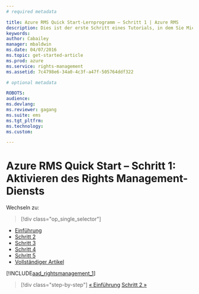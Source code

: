 ```yaml
---
# required metadata

title: Azure RMS Quick Start-Lernprogramm – Schritt 1 | Azure RMS
description: Dies ist der erste Schritt eines Tutorials, in dem Sie Microsoft Azure Rights Management in nur fünf Schritten und weniger als 15 Minuten für Ihr Unternehmen testen können.
keywords:
author: Cabailey
manager: mbaldwin
ms.date: 04/07/2016
ms.topic: get-started-article
ms.prod: azure
ms.service: rights-management
ms.assetid: 7c4798e6-34a0-4c3f-a47f-505764ddf322

# optional metadata

ROBOTS: 
audience:
ms.devlang:
ms.reviewer: gagang
ms.suite: ems
ms.tgt_pltfrm:
ms.technology:
ms.custom:

---
```




# Azure RMS Quick Start – Schritt 1: Aktivieren des Rights Management-Diensts

Wechseln zu: 
> [!div class="op_single_selector"]
- [Einführung](rms-quickstart-intro.md)
- [Schritt 2](tutorial-step2.md)
- [Schritt 3](tutorial-step3.md)
- [Schritt 4](tutorial-step4.md)
- [Schritt 5](tutorial-step5.md)
- [Vollständiger Artikel](rms-quickstart.md)

[!INCLUDE[aad_rightsmanagement_1](../includes/tutorial-step1-include.md)] 

>[!div class="step-by-step"]
[« Einführung](rms-quickstart-intro.md)
[Schritt 2 »](tutorial-step2.md)

<!--HONumber=Apr16_HO3-->


